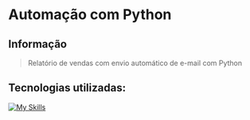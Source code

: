 # Automação com Python
## Informação
> Relatório de vendas com envio automático de e-mail com Python

## Tecnologias utilizadas:
[![My Skills](https://skillicons.dev/icons?i=py,jupyter)](https://skillicons.dev)
